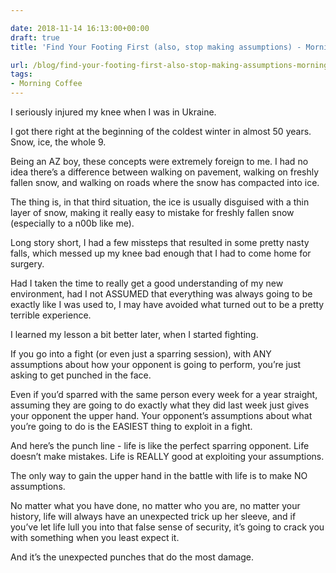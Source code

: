 ```yaml
---

date: 2018-11-14 16:13:00+00:00
draft: true
title: 'Find Your Footing First (also, stop making assumptions) - Morning Coffee #25'

url: /blog/find-your-footing-first-also-stop-making-assumptions-morning-coffee-25
tags:
- Morning Coffee
---
```




 


I seriously injured my knee when I was in Ukraine. 

I got there right at the beginning of the coldest winter in almost 50 years. Snow, ice, the whole 9.

Being an AZ boy, these concepts were extremely foreign to me. I had no idea there’s a difference between walking on pavement, walking on freshly fallen snow, and walking on roads where the snow has compacted into ice.

The thing is, in that third situation, the ice is usually disguised with a thin layer of snow, making it really easy to mistake for freshly fallen snow (especially to a n00b like me).

Long story short, I had a few missteps that resulted in some pretty nasty falls, which messed up my knee bad enough that I had to come home for surgery.

Had I taken the time to really get a good understanding of my new environment, had I not ASSUMED that everything was always going to be exactly like I was used to, I may have avoided what turned out to be a pretty terrible experience.

I learned my lesson a bit better later, when I started fighting.

If you go into a fight (or even just a sparring session), with ANY assumptions about how your opponent is going to perform, you’re just asking to get punched in the face.

Even if you’d sparred with the same person every week for a year straight, assuming they are going to do exactly what they did last week just gives your opponent the upper hand. Your opponent’s assumptions about what you’re going to do is the EASIEST thing to exploit in a fight.

And here’s the punch line - life is like the perfect sparring opponent. Life doesn’t make mistakes. Life is REALLY good at exploiting your assumptions.

The only way to gain the upper hand in the battle with life is to make NO assumptions.

No matter what you have done, no matter who you are, no matter your history, life will always have an unexpected trick up her sleeve, and if you’ve let life lull you into that false sense of security, it’s going to crack you with something when you least expect it.

And it’s the unexpected punches that do the most damage.
